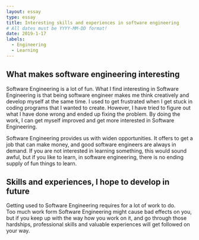 ```yaml
---
layout: essay
type: essay
title: Interesting skills and experiences in software engineering
# All dates must be YYYY-MM-DD format!
date: 2019-1-17
labels:
  - Engineering
  - Learning
---
```


## What makes software engineering interesting

Software Engineering is a lot of fun. What I find interesting in Software Engineering is that being software engineer makes me 
think creatively and develop myself at the same time. I used to get frustrated 
when I get stuck in coding programs that I wanted to create. 
However, I have tried to figure out what I have done wrong and ended up fixing the problem.
By doing the work, I can get myself improved and get more interested in Software Engineering. 

Software Engineering provides us with widen opportunities. 
It offers to get a job that can make money, and good software engineers are always in demand. 
If you are not interested in learning something, this would sound awful, but if you like to learn, in software engineering, 
there is no ending supply of fun things to learn. 

## Skills and experiences, I hope to develop in future

Getting used to Software Engineering requires for a lot of work to do.  
Too much work form Software Engineering might cause bad effects on you, 
but if you keep up with the way how you work on it, and go through those hardships, 
professional skills and valuable experiences will get followed on your way. 

